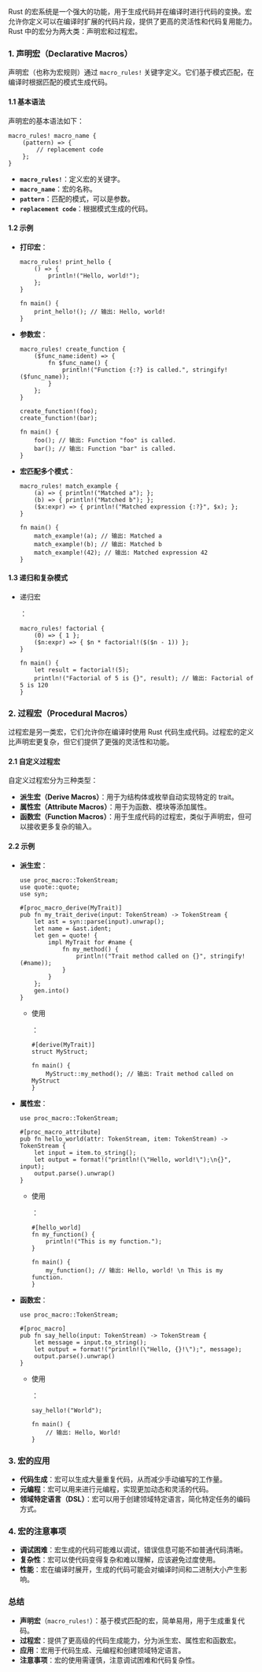 Rust 的宏系统是一个强大的功能，用于生成代码并在编译时进行代码的变换。宏允许你定义可以在编译时扩展的代码片段，提供了更高的灵活性和代码复用能力。Rust 中的宏分为两大类：声明宏和过程宏。

### 1. 声明宏（Declarative Macros）

声明宏（也称为宏规则）通过 `macro_rules!` 关键字定义。它们基于模式匹配，在编译时根据匹配的模式生成代码。

#### 1.1 基本语法

声明宏的基本语法如下：

```
macro_rules! macro_name {
    (pattern) => {
        // replacement code
    };
}
```

- **`macro_rules!`**：定义宏的关键字。
- **`macro_name`**：宏的名称。
- **`pattern`**：匹配的模式，可以是参数。
- **`replacement code`**：根据模式生成的代码。

#### 1.2 示例

- **打印宏**：

  ```
  macro_rules! print_hello {
      () => {
          println!("Hello, world!");
      };
  }
  
  fn main() {
      print_hello!(); // 输出: Hello, world!
  }
  ```

- **参数宏**：

  ```
  macro_rules! create_function {
      ($func_name:ident) => {
          fn $func_name() {
              println!("Function {:?} is called.", stringify!($func_name));
          }
      };
  }
  
  create_function!(foo);
  create_function!(bar);
  
  fn main() {
      foo(); // 输出: Function "foo" is called.
      bar(); // 输出: Function "bar" is called.
  }
  ```

- **宏匹配多个模式**：

  ```
  macro_rules! match_example {
      (a) => { println!("Matched a"); };
      (b) => { println!("Matched b"); };
      ($x:expr) => { println!("Matched expression {:?}", $x); };
  }
  
  fn main() {
      match_example!(a); // 输出: Matched a
      match_example!(b); // 输出: Matched b
      match_example!(42); // 输出: Matched expression 42
  }
  ```

#### 1.3 递归和复杂模式

- 递归宏

  ：

  ```
  macro_rules! factorial {
      (0) => { 1 };
      ($n:expr) => { $n * factorial!($($n - 1)) };
  }
  
  fn main() {
      let result = factorial!(5);
      println!("Factorial of 5 is {}", result); // 输出: Factorial of 5 is 120
  }
  ```

### 2. 过程宏（Procedural Macros）

过程宏是另一类宏，它们允许你在编译时使用 Rust 代码生成代码。过程宏的定义比声明宏更复杂，但它们提供了更强的灵活性和功能。

#### 2.1 自定义过程宏

自定义过程宏分为三种类型：

- **派生宏（Derive Macros）**：用于为结构体或枚举自动实现特定的 trait。
- **属性宏（Attribute Macros）**：用于为函数、模块等添加属性。
- **函数宏（Function Macros）**：用于生成代码的过程宏，类似于声明宏，但可以接收更多复杂的输入。

#### 2.2 示例

- **派生宏**：

  ```
  use proc_macro::TokenStream;
  use quote::quote;
  use syn;
  
  #[proc_macro_derive(MyTrait)]
  pub fn my_trait_derive(input: TokenStream) -> TokenStream {
      let ast = syn::parse(input).unwrap();
      let name = &ast.ident;
      let gen = quote! {
          impl MyTrait for #name {
              fn my_method() {
                  println!("Trait method called on {}", stringify!(#name));
              }
          }
      };
      gen.into()
  }
  ```

  - 使用

    ：

    ```
    #[derive(MyTrait)]
    struct MyStruct;
    
    fn main() {
        MyStruct::my_method(); // 输出: Trait method called on MyStruct
    }
    ```

- **属性宏**：

  ```
  use proc_macro::TokenStream;
  
  #[proc_macro_attribute]
  pub fn hello_world(attr: TokenStream, item: TokenStream) -> TokenStream {
      let input = item.to_string();
      let output = format!("println!(\"Hello, world!\");\n{}", input);
      output.parse().unwrap()
  }
  ```

  - 使用

    ：

    ```
    #[hello_world]
    fn my_function() {
        println!("This is my function.");
    }
    
    fn main() {
        my_function(); // 输出: Hello, world! \n This is my function.
    }
    ```

- **函数宏**：

  ```
  use proc_macro::TokenStream;
  
  #[proc_macro]
  pub fn say_hello(input: TokenStream) -> TokenStream {
      let message = input.to_string();
      let output = format!("println!(\"Hello, {}!\");", message);
      output.parse().unwrap()
  }
  ```

  - 使用

    ：

    ```
    say_hello!("World");
    
    fn main() {
        // 输出: Hello, World!
    }
    ```

### 3. 宏的应用

- **代码生成**：宏可以生成大量重复代码，从而减少手动编写的工作量。
- **元编程**：宏可以用来进行元编程，实现更加动态和灵活的代码。
- **领域特定语言（DSL）**：宏可以用于创建领域特定语言，简化特定任务的编码方式。

### 4. 宏的注意事项

- **调试困难**：宏生成的代码可能难以调试，错误信息可能不如普通代码清晰。
- **复杂性**：宏可以使代码变得复杂和难以理解，应该避免过度使用。
- **性能**：宏在编译时展开，生成的代码可能会对编译时间和二进制大小产生影响。

### 总结

- **声明宏**（`macro_rules!`）：基于模式匹配的宏，简单易用，用于生成重复代码。
- **过程宏**：提供了更高级的代码生成能力，分为派生宏、属性宏和函数宏。
- **应用**：宏用于代码生成、元编程和创建领域特定语言。
- **注意事项**：宏的使用需谨慎，注意调试困难和代码复杂性。